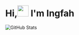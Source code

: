 <h1>Hi,<img src="https://media.giphy.com/media/hvRJCLFzcasrR4ia7z/giphy.gif" width="35"> I'm Ingfah</h1>
  
![GitHub Stats](https://github-readme-stats.vercel.app/api?username=OX-TOPIS&theme=radical&show_icons=true&text_color=ffffff)
  
